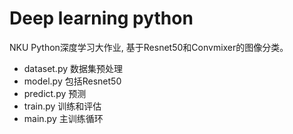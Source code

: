 # Deep learning python

 NKU Python深度学习大作业, 基于Resnet50和Convmixer的图像分类。

- dataset.py 	数据集预处理
- model.py       包括Resnet50
- predict.py      预测
- train.py        训练和评估
- main.py        主训练循环
